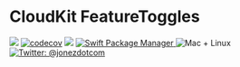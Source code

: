 # CloudKit FeatureToggles

![](https://github.com/JonnyBeeGod/CloudKitFeatureToggles/workflows/Swift/badge.svg)
[![codecov](https://codecov.io/gh/JonnyBeeGod/CloudKitFeatureToggles/branch/master/graph/badge.svg?token=y21zGNAsLL)](https://codecov.io/gh/JonnyBeeGod/CloudKitFeatureToggles)
<img src="https://img.shields.io/badge/Swift-5.1-orange.svg" />
<a href="https://swift.org/package-manager">
    <img src="https://img.shields.io/badge/swiftpm-compatible-brightgreen.svg?style=flat" alt="Swift Package Manager" />
</a>
<img src="https://img.shields.io/badge/platforms-iOS+macOS+tvOS+watchOS-brightgreen.svg?style=flat" alt="Mac + Linux" />
<a href="https://twitter.com/jonezdotcom">
    <img src="https://img.shields.io/badge/twitter-@jonezdotcom-blue.svg?style=flat" alt="Twitter: @jonezdotcom" />
</a>
